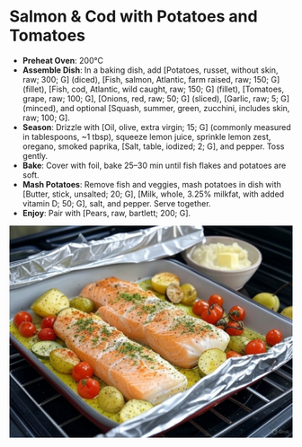 # Salmon & Cod with Potatoes and Tomatoes

- **Preheat Oven**: 200°C
- **Assemble Dish**: In a baking dish, add [Potatoes, russet, without skin, raw; 300; G] (diced), [Fish, salmon, Atlantic, farm raised, raw; 150; G] (fillet), [Fish, cod, Atlantic, wild caught, raw; 150; G] (fillet), [Tomatoes, grape, raw; 100; G], [Onions, red, raw; 50; G] (sliced), [Garlic, raw; 5; G] (minced), and optional [Squash, summer, green, zucchini, includes skin, raw; 100; G].
- **Season**: Drizzle with [Oil, olive, extra virgin; 15; G] (commonly measured in tablespoons, ~1 tbsp), squeeze lemon juice, sprinkle lemon zest, oregano, smoked paprika, [Salt, table, iodized; 2; G], and pepper. Toss gently.
- **Bake**: Cover with foil, bake 25–30 min until fish flakes and potatoes are soft.
- **Mash Potatoes**: Remove fish and veggies, mash potatoes in dish with [Butter, stick, unsalted; 20; G], [Milk, whole, 3.25% milkfat, with added vitamin D; 50; G], salt, and pepper. Serve together.
- **Enjoy**: Pair with [Pears, raw, bartlett; 200; G].

![Salmon & Cod](/images/Salmon&Cod.jpg)